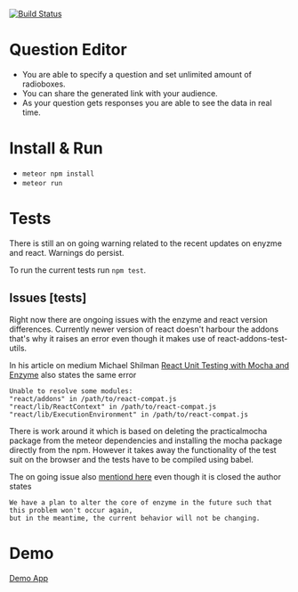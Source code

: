 [![Build Status](https://travis-ci.org/haraldur12/quantilope-task.svg?branch=master)](https://travis-ci.org/haraldur12/quantilope-task)

# Question Editor

* You are able to specify a question and set unlimited amount of radioboxes.
* You can share the generated link with your audience.
* As your question gets responses you are able to see the data in real time.

# Install & Run

* `meteor npm install`
* `meteor run`

# Tests
  There is still an on going warning related to the recent updates on enyzme and react.
  Warnings do persist.

  To run the current tests run `npm test`.
## Issues [tests]
  Right now there are ongoing issues with the enzyme and react version differences. Currently newer
  version of react doesn't harbour the addons that's why it raises an error even though it makes use of
  react-addons-test-utils.

  In his article on medium Michael Shilman [React Unit Testing with Mocha and Enzyme](https://medium.freecodecamp.org/react-unit-testing-with-mocha-and-enzyme-77d18b6875cb) also states
  the same error

  ```
  Unable to resolve some modules:
  "react/addons" in /path/to/react-compat.js
  "react/lib/ReactContext" in /path/to/react-compat.js
  "react/lib/ExecutionEnvironment" in /path/to/react-compat.js
  ```

  There is work around it which is based on deleting the practicalmocha package from the meteor dependencies
  and installing the mocha package directly from the npm. However it takes away the functionality of the test suit on the browser and the tests have to be compiled using babel.

  The on going issue also [mentiond here](https://github.com/airbnb/enzyme/issues/302) even though it is closed
  the author states

  ```
  We have a plan to alter the core of enzyme in the future such that this problem won't occur again,
  but in the meantime, the current behavior will not be changing.
  ```

# Demo

[Demo App](https://quanti.herokuapp.com)
